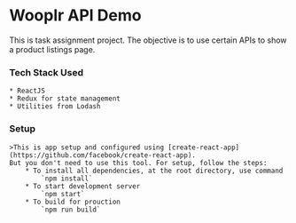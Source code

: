 # Wooplr API Demo

This is task assignment project. The objective is to use certain APIs to show a product listings page.

### Tech Stack Used
    * ReactJS 
    * Redux for state management
    * Utilities from Lodash

### Setup
    >This is app setup and configured using [create-react-app](https://github.com/facebook/create-react-app).
    But you don't need to use this tool. For setup, follow the steps:
        * To install all dependencies, at the root directory, use command
            `npm install`
        * To start development server
            `npm start`
        * To build for prouction
            `npm run build`

